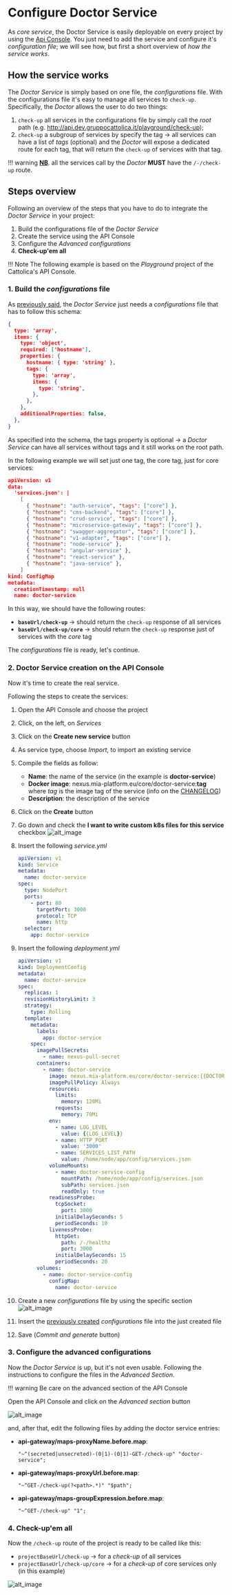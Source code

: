 # Configure Doctor Service

As _core service_, the Doctor Service is easily deployable on every project by using the <a href="https://console.cloud.mia-platform.eu/" target="_blank">Api Console</a>. You just need to add the service and configure it's _configuration file_; we will see how, but first a short overview of _how the service works_.

## How the service works

The _Doctor Service_ is simply based on one file, the _configurations_ file.
With the configurations file it's easy to manage all services to `check-up`.
Specifically, the _Doctor_ allows the user to do two things:

1. `check-up` all services in the configurations file by simply call the _root_ path (e.g. <a href="http://api.dev.gruppocattolica.it/playground/check-up" target="_blank">http://api.dev.gruppocattolica.it/playground/check-up</a>);
2. `check-up` a subgroup of services by specify the tag &rarr; all services can have a list of _tags_ (optional) and the _Doctor_ will expose a dedicated route for each tag, that will return the `check-up` of services with that tag.

!!! warning
    **<u>NB</u>**. all the services call by the _Doctor_ **MUST** have the `/-/check-up` route.

## Steps overview

Following an overview of the steps that you have to do to integrate the _Doctor Service_ in your project:

1. Build the configurations file of the _Doctor Service_
2. Create the service using the API Console
3. Configure the _Advanced configurations_
4. **Check-up'em all**

!!! Note
    The following example is based on the _Playground_ project of the Cattolica's API Console.

### 1. Build the _configurations_ file

As [previously said](#How-the-service-works), the _Doctor Service_ just needs a _configurations_ file that has to follow this schema:

```json
{
  type: 'array',
  items: {
    type: 'object',
    required: ['hostname'],
    properties: {
      hostname: { type: 'string' },
      tags: {
        type: 'array',
        items: {
          type: 'string',
        },
      },
    },
    additionalProperties: false,
  },
}
```

As specified into the schema, the tags property is optional &rarr; a _Doctor Service_ can have all services without tags and it still works on the root path.

In the following example we will set just one tag, the core tag, just for core services:

```json
apiVersion: v1
data:
  'services.json': |
    [
      { "hostname": "auth-service", "tags": ["core"] },
      { "hostname": "cms-backend", "tags": ["core"] },
      { "hostname": "crud-service", "tags": ["core"] },
      { "hostname": "microservice-gateway", "tags": ["core"] },
      { "hostname": "swagger-aggregator", "tags": ["core"] },
      { "hostname": "v1-adapter", "tags": ["core"] },
      { "hostname": "node-service" },
      { "hostname": "angular-service" },
      { "hostname": "react-service" },
      { "hostname": "java-service" },
    ]
kind: ConfigMap
metadata:
  creationTimestamp: null
  name: doctor-service

```

In this way, we should have the following routes:

- **`baseUrl/check-up`** &rarr; should return the `check-up` response of all services
- **`baseUrl/check-up/core`** &rarr; should return the `check-up` response just of services with the _core_ tag

The _configurations_ file is ready, let's continue.

### 2. Doctor Service creation on the API Console

Now it's time to create the real service.

Following the steps to create the services:

1. Open the API Console and choose the project
2. Click, on the left, on _Services_
3. Click on the **Create new service** button
4. As service type, choose _Import_, to import an existing service
5. Compile the fields as follow:
   - **Name**: the name of the service (in the example is **doctor-service**)
   - **Docker image**: nexus.mia-platform.eu/core/doctor-service:**tag** where _tag_ is the image tag of the service (info on the <a href="https://git.tools.mia-platform.eu/platform/core/doctor-service/blob/master/CHANGELOG.md" target="_blank">CHANGELOG</a>)
   - **Description**: the description of the service
6. Click on the **Create** button
7. Go down and check the **I want to write custom k8s files for this service** checkbox ![alt_image](./img/custom_k8s_configs_check.png)
8. Insert the following _service.yml_

    ```yml
    apiVersion: v1
    kind: Service
    metadata:
      name: doctor-service
    spec:
      type: NodePort
      ports:
        - port: 80
          targetPort: 3000
          protocol: TCP
          name: http
      selector:
        app: doctor-service
    ```

9. Insert the following _deployment.yml_

    ```yml
    apiVersion: v1
    kind: DeploymentConfig
    metadata:
      name: doctor-service
    spec:
      replicas: 1
      revisionHistoryLimit: 3
      strategy:
        type: Rolling
      template:
        metadata:
          labels:
            app: doctor-service
        spec:
          imagePullSecrets:
            - name: nexus-pull-secret
          containers:
            - name: doctor-service
              image: nexus.mia-platform.eu/core/doctor-service:{{DOCTOR_SERVICE_IMAGE_TAG}}
              imagePullPolicy: Always
              resources:
                limits:
                  memory: 120Mi
                requests:
                  memory: 70Mi
              env:
                - name: LOG_LEVEL
                  value: {{LOG_LEVEL}}
                - name: HTTP_PORT
                  value: '3000'
                - name: SERVICES_LIST_PATH
                  value: /home/node/app/config/services.json
              volumeMounts:
                - name: doctor-service-config
                  mountPath: /home/node/app/config/services.json
                  subPath: services.json
                  readOnly: true
              readinessProbe:
                tcpSocket:
                  port: 3000
                initialDelaySeconds: 5
                periodSeconds: 10
              livenessProbe:
                httpGet:
                  path: /-/healthz
                  port: 3000
                initialDelaySeconds: 15
                periodSeconds: 20
          volumes:
            - name: doctor-service-config
              configMap:
                name: doctor-service
    ```

10. Create a new _configurations_ file by using the specific section ![alt_image](./img/create_configurations_file.png)
11. Insert the [previously created](#1-Build-the-configurations-file) _configurations_ file into the just created file
12. Save (_Commit and generate_ button)

### 3. Configure the advanced configurations

Now the _Doctor Service_ is up, but it's not even usable.
Following the instructions to configure the files in the _Advanced Section_.

!!! warning
    Be care on the advanced section of the API Console

Open the API Console and click on the _Advanced section_ button

![alt_image](./img/advanced_section.png)

and, after that, edit the following files by adding the doctor service entries:

- **api-gateway/maps-proxyName.before.map**:

    ```map
    "~^(secreted|unsecreted)-(0|1)-(0|1)-GET-/check-up" "doctor-service";
    ```

- **api-gateway/maps-proxyUrl.before.map**:

    ```map
    "~^GET-/check-up(?<path>.*)" "$path";
    ```

- **api-gateway/maps-groupExpression.before.map**:

    ```map
    "~^GET-/check-up" "1";
    ```

### 4. Check-up'em all

Now the `/check-up` route of the project is ready to be called like this:

- `projectBaseUrl/check-up` &rarr; for a _check-up_ of all services
- `projectBaseUrl/check-up/core` &rarr; for a _check-up_ of core services only (in this example)

![alt_image](./img/Doctor-Service.png)
